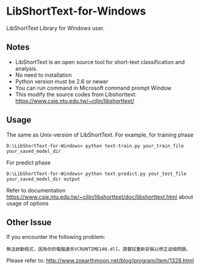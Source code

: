 # LibShortText-for-Windows
LibShortText Library for Windows user.

## Notes
* LibShortText is an open source tool for short-text classification and analysis.
* No need to installation
* Python version must be 2.6 or newer
* You can run command in Microsoft command prompt Window
* This modify the source codes from Libshorttext: https://www.csie.ntu.edu.tw/~cjlin/libshorttext/

## Usage
The same as Unix-version of LibShortText. For example, for training phase
```shell
D:\LibShortText-for-Windows> python text-train.py your_train_file your_saved_model_dir
```
For predict phase
```shell
D:\LibShortText-for-Windows> python text-predict.py your_test_file your_saved_model_dir output
```
Refer to documentation https://www.csie.ntu.edu.tw/~cjlin/libshorttext/doc/libshorttext.html about usage of options

## Other Issue
If you encounter the following problem:
```shell
無法啟動程式，因為你的電腦遺失VCRUNTIME140.dll。請嘗試重新安裝以修正這個問題。
```
Please refer to: http://www.zoearthmoon.net/blog/program/item/1328.html